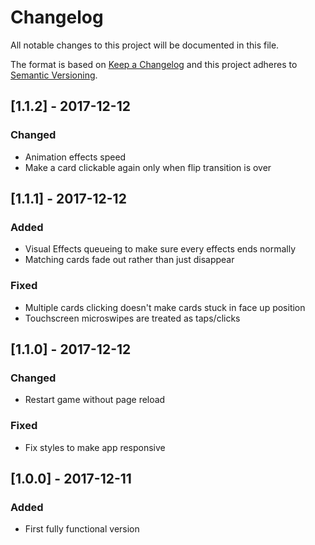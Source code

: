 # Changelog
All notable changes to this project will be documented in this file.

The format is based on [Keep a Changelog](http://keepachangelog.com/en/1.0.0/)
and this project adheres to [Semantic Versioning](http://semver.org/spec/v2.0.0.html).

## [1.1.2] - 2017-12-12
### Changed
- Animation effects speed
- Make a card clickable again only when flip transition is over

## [1.1.1] - 2017-12-12
### Added
- Visual Effects queueing to make sure every effects ends normally
- Matching cards fade out rather than just disappear
### Fixed
- Multiple cards clicking doesn't make cards stuck in face up position
- Touchscreen microswipes are treated as taps/clicks

## [1.1.0] - 2017-12-12
### Changed
- Restart game without page reload
### Fixed
- Fix styles to make app responsive

## [1.0.0] - 2017-12-11
### Added
- First fully functional version